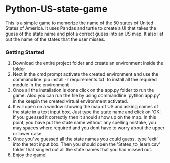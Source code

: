# Python-US-state-game
This is a simple game to memorize the name of the 50 states of United States of America. It uses Pandas and turtle to create a UI that takes the guess of the state name and plot a correct guess into an US map. It also list out the name of the states that the user misses.

### Getting Started
1. Download the entire project folder and create an environment inside the folder
2. Next in the cmd prompt activate the created environment and use the commandline 'pip install -r requirements.txt' to install all the required module in the environment
3. Once all the installation is done click on the app.py folder to run the game. Also you can run the file by using commandline 'python app.py' in the keepin the created virtual environment activated.
4. It will open on a window showing the map of US and asking names of the state in a text input box. Just type the state name and click on 'OK'. If you guessed it correctly then it should show up on the map. In this point, you have put the state name without any spelling mistake, you may spaces where required and you dont have to worry about the upper or lower case. 
5. Once you've guessed all the state names you could guess, type 'exit' into the text input box. Then you should open the 'States_to_learn.csv' folder that singled out all the state names that you had missed out.
6. Enjoy the game!

